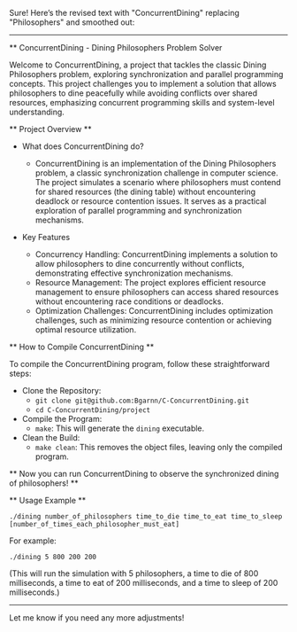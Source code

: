 Sure! Here’s the revised text with "ConcurrentDining" replacing "Philosophers" and smoothed out:

---

** ConcurrentDining - Dining Philosophers Problem Solver

Welcome to ConcurrentDining, a project that tackles the classic Dining Philosophers problem, exploring synchronization and parallel programming concepts. This project challenges you to implement a solution that allows philosophers to dine peacefully while avoiding conflicts over shared resources, emphasizing concurrent programming skills and system-level understanding.

** Project Overview **

- What does ConcurrentDining do?
    - ConcurrentDining is an implementation of the Dining Philosophers problem, a classic synchronization challenge in computer science. The project simulates a scenario where philosophers must contend for shared resources (the dining table) without encountering deadlock or resource contention issues. It serves as a practical exploration of parallel programming and synchronization mechanisms.

- Key Features
    - Concurrency Handling: ConcurrentDining implements a solution to allow philosophers to dine concurrently without conflicts, demonstrating effective synchronization mechanisms.
    - Resource Management: The project explores efficient resource management to ensure philosophers can access shared resources without encountering race conditions or deadlocks.
    - Optimization Challenges: ConcurrentDining includes optimization challenges, such as minimizing resource contention or achieving optimal resource utilization.

** How to Compile ConcurrentDining **

To compile the ConcurrentDining program, follow these straightforward steps:

  - Clone the Repository:
      - `git clone git@github.com:Bgarnn/C-ConcurrentDining.git`
      - `cd C-ConcurrentDining/project`
  - Compile the Program:
      - `make`: This will generate the `dining` executable.
  - Clean the Build:
      - `make clean`: This removes the object files, leaving only the compiled program.

** Now you can run ConcurrentDining to observe the synchronized dining of philosophers! **

** Usage Example **

`./dining number_of_philosophers time_to_die time_to_eat time_to_sleep [number_of_times_each_philosopher_must_eat]`

For example:

`./dining 5 800 200 200`

(This will run the simulation with 5 philosophers, a time to die of 800 milliseconds, a time to eat of 200 milliseconds, and a time to sleep of 200 milliseconds.)

---

Let me know if you need any more adjustments!
